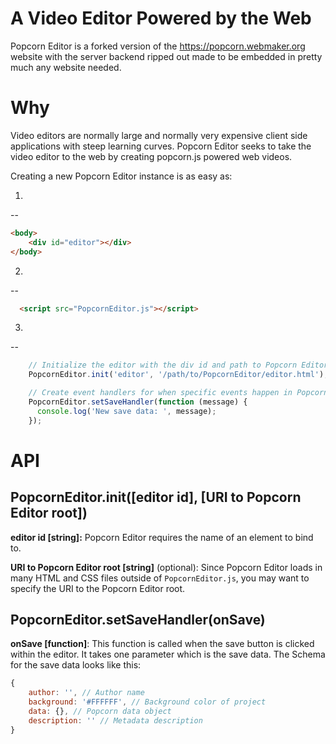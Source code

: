 A Video Editor Powered by the Web
=================================

Popcorn Editor is a forked version of the https://popcorn.webmaker.org website with the
server backend ripped out made to be embedded in pretty much any website needed.

Why
===

Video editors are normally large and normally very expensive client side
applications with steep learning curves. Popcorn Editor seeks to take the video editor
to the web by creating popcorn.js powered web videos.

Creating a new Popcorn Editor instance is as easy as:

1.
--
```html
<body>
    <div id="editor"></div>
</body>
```

2.
--
```html
  <script src="PopcornEditor.js"></script>
```


3.
--
```javascript
    // Initialize the editor with the div id and path to Popcorn Editor.
    PopcornEditor.init('editor', '/path/to/PopcornEditor/editor.html');

    // Create event handlers for when specific events happen in Popcorn Editor.
    PopcornEditor.setSaveHandler(function (message) {
      console.log('New save data: ', message);
    });
```

API
===

PopcornEditor.init([editor id], [URI to Popcorn Editor root])
------------------------------------------------

**editor id [string]:** Popcorn Editor requires the name of an element to bind to.

**URI to Popcorn Editor root [string]** (optional): Since Popcorn Editor loads in many HTML and CSS
files outside of `PopcornEditor.js`, you may want to specify the URI to the Popcorn Editor root.

PopcornEditor.setSaveHandler(onSave)
------------------------------

**onSave [function]**: This function is called when the save button is clicked
within the editor. It takes one parameter which is the save data. The Schema
for the save data looks like this:

```javascript
{
    author: '', // Author name
    background: '#FFFFFF', // Background color of project
    data: {}, // Popcorn data object
    description: '' // Metadata description
}
```
